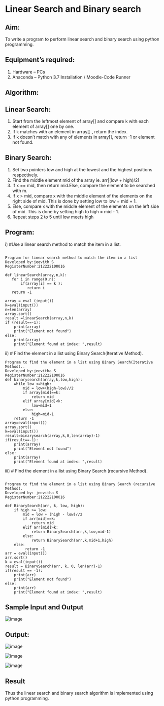 # Linear Search and Binary search
## Aim:
To write a program to perform linear search and binary search using python programming.
## Equipment’s required:
1.	Hardware – PCs
2.	Anaconda – Python 3.7 Installation / Moodle-Code Runner
## Algorithm:
## Linear Search:
1.	Start from the leftmost element of array[] and compare k with each element of array[] one by one.
2.	If k matches with an element in array[] , return the index.
3.	If k doesn’t match with any of elements in array[], return -1 or element not found.
## Binary Search:
1.	Set two pointers low and high at the lowest and the highest positions respectively.
2.	Find the middle element mid of the array ie. arr[(low + high)/2]
3.	If x == mid, then return mid.Else, compare the element to be searched with m.
4.	If x > mid, compare x with the middle element of the elements on the right side of mid. This is done by setting low to low = mid + 1.
5.	Else, compare x with the middle element of the elements on the left side of mid. This is done by setting high to high = mid - 1.
6.	Repeat steps 2 to 5 until low meets high
## Program:
i)	#Use a linear search method to match the item in a list.
```

Program for linear search method to match the item in a list
Developed by:jeevith S
RegisterNumber:212222100016 

def linearSearch(array,n,k):
   for i in range(0,n):
       if(array[i] == k ):
          return i
   return -1

array = eval (input())
k=eval(input())
n=len(array)
array.sort()
result =linearSearch(array,n,k)
if (result==-1):
    print(array)
    print("Element not found")
else:
    print(array)
    print("Element found at index: ",result)

```
ii)	# Find the element in a list using Binary Search(Iterative Method).
```
Program to find the element in a list using Binary Search(Iterative Method)..
Developed by:jeevitha S
RegisterNumber:212222100016 
def binarysearch(array,k,low,high):
    while low <=high:
        mid = low+(high-low)//2
        if array[mid]==k:
            return mid
        elif array[mid]<k:
            low=mid+1
        else:
            high=mid-1
    return -1
array=eval(input())
array.sort()
k=eval(input())
result=binarysearch(array,k,0,len(array)-1)
if(result==-1):
    print(array)
    print("Element not found")
else:
    print(array)
    print("Element found at index: ",result)

```
iii)	# Find the element in a list using Binary Search (recursive Method).
```

Program to find the element in a list using Binary Search (recursive Method).
Developed by: jeevitha S
RegisterNumber:212222100016 

def BinarySearch(arr, k, low, high):
    if high >= low:
        mid = low + (high - low)//2
        if arr[mid]==k:
            return mid
        elif arr[mid]>k:
            return BinarySearch(arr,k,low,mid-1)
        else:
            return BinarySearch(arr,k,mid+1,high)
    else:
         return -1
arr = eval(input())
arr.sort()
k = eval(input())
result = BinarySearch(arr, k, 0, len(arr)-1)
if(result == -1):
    print(arr)
    print("Element not found")
else:
    print(arr)
    print("Element found at index: ",result)

```
## Sample Input and Output
![image](https://user-images.githubusercontent.com/123623197/235311860-fbff0d6e-9a8c-4256-a1fe-09881eefaf8e.png)

## Output:

 ![image](https://user-images.githubusercontent.com/123623197/235312095-6fb7f2e2-240b-4b8e-9cdd-347404c05d85.png)

 ![image](https://user-images.githubusercontent.com/123623197/235312132-749298b4-eaca-4244-b50c-7e59b964af0a.png)

 ![image](https://user-images.githubusercontent.com/123623197/235312222-671d4c4f-7a53-4e4c-9357-a9fe39b665d6.png)

## Result
Thus the linear search and binary search algorithm is implemented using python programming.
